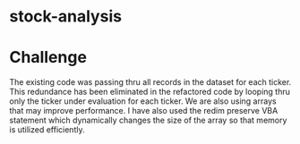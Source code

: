# stock-analysis
# Challenge
The existing code was passing thru all records in the dataset for each ticker.  This redundance has been eliminated in the refactored code by looping thru only the ticker under evaluation for each ticker.  We are also using arrays that may improve performance.  I have also used the redim preserve VBA statement which dynamically changes the size of the array so that memory is utilized efficiently.
